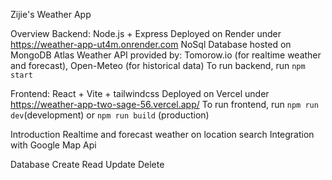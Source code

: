 Zijie's Weather App

Overview
Backend: Node.js + Express
Deployed on Render under https://weather-app-ut4m.onrender.com
NoSql Database hosted on MongoDB Atlas
Weather API provided by: Tomorow.io (for realtime weather and forecast), Open-Meteo (for historical data)
To run backend, run `npm start`

Frontend: React + Vite + tailwindcss
Deployed on Vercel under https://weather-app-two-sage-56.vercel.app/
To run frontend, run `npm run dev`(development) or `npm run build` (production)

Introduction
Realtime and forecast weather on location search
Integration with Google Map Api

Database
Create
Read
Update
Delete
